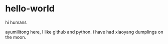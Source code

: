 # hello-world

hi humans

ayumilitong here, I like github and python.
i have had xiaoyang dumplings on the moon.
